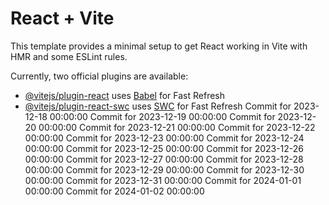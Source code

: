 # React + Vite

This template provides a minimal setup to get React working in Vite with HMR and some ESLint rules.

Currently, two official plugins are available:

- [@vitejs/plugin-react](https://github.com/vitejs/vite-plugin-react/blob/main/packages/plugin-react/README.md) uses [Babel](https://babeljs.io/) for Fast Refresh
- [@vitejs/plugin-react-swc](https://github.com/vitejs/vite-plugin-react-swc) uses [SWC](https://swc.rs/) for Fast Refresh
Commit for 2023-12-18 00:00:00
Commit for 2023-12-19 00:00:00
Commit for 2023-12-20 00:00:00
Commit for 2023-12-21 00:00:00
Commit for 2023-12-22 00:00:00
Commit for 2023-12-23 00:00:00
Commit for 2023-12-24 00:00:00
Commit for 2023-12-25 00:00:00
Commit for 2023-12-26 00:00:00
Commit for 2023-12-27 00:00:00
Commit for 2023-12-28 00:00:00
Commit for 2023-12-29 00:00:00
Commit for 2023-12-30 00:00:00
Commit for 2023-12-31 00:00:00
Commit for 2024-01-01 00:00:00
Commit for 2024-01-02 00:00:00
